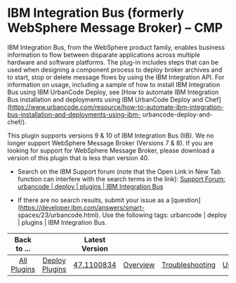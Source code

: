
IBM Integration Bus (formerly WebSphere Message Broker) – CMP
=============================================================


IBM Integration Bus, from the WebSphere product family, enables business information to flow between disparate 
applications across multiple hardware and software platforms. The plug-in includes steps that can be used when designing
 a component process to deploy broker archives and to start, stop or delete message flows by using the IBM Integration 
API. For information on usage, including a sample of how to install IBM Integration Bus using IBM UrbanCode Deploy, see 
[How to automate IBM Integration Bus installation and deployments using IBM UrbanCode Deploy and 
Chef](https://www.urbancode.com/resource/how-to-automate-ibm-integration-bus-installation-and-deployments-using-ibm-
urbancode-deploy-and-chef/).


This plugin supports versions 9 & 10 of IBM Integration Bus (IIB). We no longer support 
WebSphere Message Broker (Versions 7 & 8). If you are looking for support for WebSphere Message Broker, please download 
a version of this plugin that is less than version 40.


* Search on the IBM Support forum (note that the Open Link in 
New Tab function can interfere with the search terms in the link): [Support Forum: urbancode | deploy | plugins | IBM 
Integration 
Bus](https://developer.ibm.com/answers/search.html?f=&type=question&redirect=search%2Fsearch&sort=relevance&q=urbancode+%7C+deploy+%7C+plugins+%7Cibm+integration+bus)

* If there are no search results, submit your issue as a [question](https://developer.ibm.com/answers/smart-
spaces/23/urbancode.html). Use the following tags: urbancode | deploy | plugins | IBM Integration Bus.




|Back to ...||Latest Version||||||
| :---: | :---: | :---: | :---: | :---: | :---: | :---: | :---: |
|[All Plugins](../../index.md)|[Deploy Plugins](../README.md)|[47.1100834](https://raw.githubusercontent.com/UrbanCode/IBM-UCD-PLUGINS/main/files/WebSphereMessageBroker-CMP/WebSphereMessageBroker-CMP-47.1100834.zip)|[Overview](overview.md)|[Troubleshooting](troubleshooting.md)|[Usage](usage.md)|[Steps](steps.md)|[Downloads](downloads.md)|
